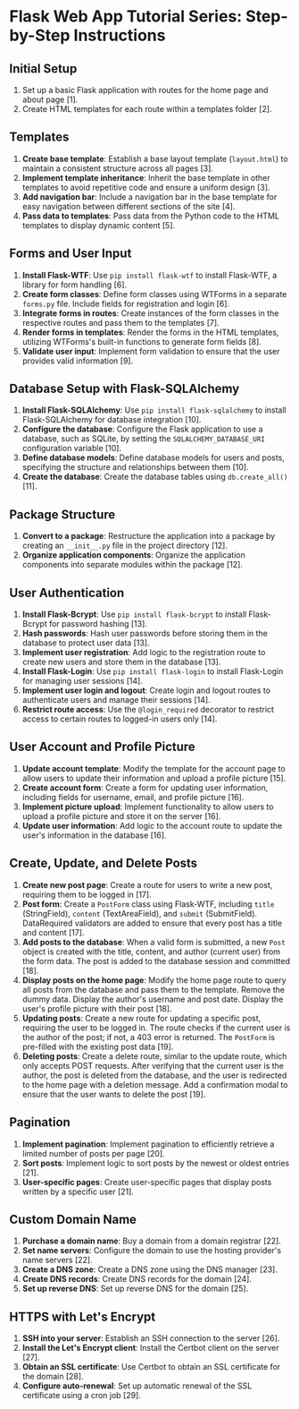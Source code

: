 # Flask Web App Tutorial Series: Step-by-Step Instructions
 

 ## Initial Setup
 

 1.  Set up a basic Flask application with routes for the home page and about page [1].
 2.  Create HTML templates for each route within a templates folder [2].
 

 ## Templates
 

 1.  **Create base template**: Establish a base layout template (`layout.html`) to maintain a consistent structure across all pages [3].
 2.  **Implement template inheritance**: Inherit the base template in other templates to avoid repetitive code and ensure a uniform design [3].
 3.  **Add navigation bar**: Include a navigation bar in the base template for easy navigation between different sections of the site [4].
 4.  **Pass data to templates**: Pass data from the Python code to the HTML templates to display dynamic content [5].
 

 ## Forms and User Input
 

 1.  **Install Flask-WTF**: Use `pip install flask-wtf` to install Flask-WTF, a library for form handling [6].
 2.  **Create form classes**: Define form classes using WTForms in a separate `forms.py` file. Include fields for registration and login [6].
 3.  **Integrate forms in routes**: Create instances of the form classes in the respective routes and pass them to the templates [7].
 4.  **Render forms in templates**: Render the forms in the HTML templates, utilizing WTForms's built-in functions to generate form fields [8].
 5.  **Validate user input**: Implement form validation to ensure that the user provides valid information [9].
 

 ## Database Setup with Flask-SQLAlchemy
 

 1.  **Install Flask-SQLAlchemy**: Use `pip install flask-sqlalchemy` to install Flask-SQLAlchemy for database integration [10].
 2.  **Configure the database**: Configure the Flask application to use a database, such as SQLite, by setting the `SQLALCHEMY_DATABASE_URI` configuration variable [10].
 3.  **Define database models**: Define database models for users and posts, specifying the structure and relationships between them [10].
 4.  **Create the database**: Create the database tables using `db.create_all()` [11].
 

 ## Package Structure
 

 1.  **Convert to a package**: Restructure the application into a package by creating an `__init__.py` file in the project directory [12].
 2.  **Organize application components**: Organize the application components into separate modules within the package [12].
 

 ## User Authentication
 

 1.  **Install Flask-Bcrypt**: Use `pip install flask-bcrypt` to install Flask-Bcrypt for password hashing [13].
 2.  **Hash passwords**: Hash user passwords before storing them in the database to protect user data [13].
 3.  **Implement user registration**: Add logic to the registration route to create new users and store them in the database [13].
 4.  **Install Flask-Login**: Use `pip install flask-login` to install Flask-Login for managing user sessions [14].
 5.  **Implement user login and logout**: Create login and logout routes to authenticate users and manage their sessions [14].
 6.  **Restrict route access**: Use the `@login_required` decorator to restrict access to certain routes to logged-in users only [14].
 

 ## User Account and Profile Picture
 

 1.  **Update account template**: Modify the template for the account page to allow users to update their information and upload a profile picture [15].
 2.  **Create account form**: Create a form for updating user information, including fields for username, email, and profile picture [16].
 3.  **Implement picture upload**: Implement functionality to allow users to upload a profile picture and store it on the server [16].
 4.  **Update user information**: Add logic to the account route to update the user's information in the database [16].
 

 ## Create, Update, and Delete Posts
 

 1.  **Create new post page**: Create a route for users to write a new post, requiring them to be logged in [17].
 2.  **Post form**: Create a `PostForm` class using Flask-WTF, including `title` (StringField), `content` (TextAreaField), and `submit` (SubmitField). DataRequired validators are added to ensure that every post has a title and content [17].
 3.  **Add posts to the database**: When a valid form is submitted, a new `Post` object is created with the title, content, and author (current user) from the form data. The post is added to the database session and committed [18].
 4.  **Display posts on the home page**: Modify the home page route to query all posts from the database and pass them to the template. Remove the dummy data. Display the author's username and post date. Display the user's profile picture with their post [18].
 5.  **Updating posts**: Create a new route for updating a specific post, requiring the user to be logged in. The route checks if the current user is the author of the post; if not, a 403 error is returned. The `PostForm` is pre-filled with the existing post data [19].
 6.  **Deleting posts**: Create a delete route, similar to the update route, which only accepts POST requests. After verifying that the current user is the author, the post is deleted from the database, and the user is redirected to the home page with a deletion message. Add a confirmation modal to ensure that the user wants to delete the post [19].
 

 ## Pagination
 

 1.  **Implement pagination**: Implement pagination to efficiently retrieve a limited number of posts per page [20].
 2.  **Sort posts**: Implement logic to sort posts by the newest or oldest entries [21].
 3.  **User-specific pages**: Create user-specific pages that display posts written by a specific user [21].
 

 ## Custom Domain Name
 

 1.  **Purchase a domain name**: Buy a domain from a domain registrar [22].
 2.  **Set name servers**: Configure the domain to use the hosting provider's name servers [22].
 3.  **Create a DNS zone**: Create a DNS zone using the DNS manager [23].
 4.  **Create DNS records**: Create DNS records for the domain [24].
 5.  **Set up reverse DNS**: Set up reverse DNS for the domain [25].
 

 ## HTTPS with Let's Encrypt
 

 1.  **SSH into your server**: Establish an SSH connection to the server [26].
 2.  **Install the Let's Encrypt client**: Install the Certbot client on the server [27].
 3.  **Obtain an SSL certificate**: Use Certbot to obtain an SSL certificate for the domain [28].
 4.  **Configure auto-renewal**: Set up automatic renewal of the SSL certificate using a cron job [29].